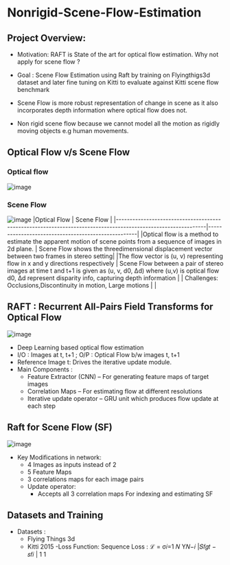 # Nonrigid-Scene-Flow-Estimation

## Project Overview:
- Motivation: RAFT is State of the art for optical flow estimation. Why not
apply for scene flow ?

- Goal : Scene Flow Estimation using Raft by training on Flyingthigs3d dataset
and later fine tuning on Kitti to evaluate against Kitti scene flow benchmark

- Scene Flow is more robust representation of change in scene as it also
incorporates depth information where optical flow does not.

- Non rigid scene flow because we cannot model all the motion as rigidly
moving objects e.g human movements.

## Optical Flow v/s Scene Flow 
### Optical flow 
![image](https://user-images.githubusercontent.com/17523822/214089551-13898183-bc25-4247-80c8-1466d75396b9.png)
### Scene Flow 
![image](https://user-images.githubusercontent.com/17523822/214090702-c0d47948-efed-4b87-8792-df8a9ec0ed9e.png) 
|Optical Flow | Scene Flow |
|--------------------------------------------------------------------------------------------------------------|----------------------------------------------------|
|Optical flow is a method to estimate the apparent motion of scene points from a sequence of images in 2d plane. | Scene Flow shows the threedimensional displacement vector between two frames in stereo setting|
|The flow vector is (u, v) representing flow in x and y directions respectively | Scene Flow between a pair of stereo images at time t and t+1 is given as (u, v, d0, Δd) where (u,v) is optical flow d0, Δd represent disparity info, capturing depth information |
| Challenges: Occlusions,Discontinuity in motion, Large motions | | 

## RAFT : Recurrent All-Pairs Field Transforms for Optical Flow
![image](https://user-images.githubusercontent.com/17523822/214092454-9343c1e9-3cc4-4f6e-bab5-ebcda5672a48.png)

- Deep Learning based optical flow estimation
- I/O : Images at t, t+1 ; O/P : Optical Flow b/w images t, t+1
- Reference Image t: Drives the iterative update module.
- Main Components :
  - Feature Extractor (CNN) – For generating feature maps of target images
  - Correlation Maps – For estimating flow at different resolutions
  - Iterative update operator – GRU unit which produces flow update at each step

## Raft for Scene Flow (SF)
![image](https://user-images.githubusercontent.com/17523822/214093066-083660a9-4970-449c-9ddb-603ffb74fbd9.png)

- Key Modifications in network:
  - 4 Images as inputs instead of 2
  - 5 Feature Maps
  - 3 correlations maps for each image pairs
  - Update operator:
    - Accepts all 3 correlation maps For indexing and estimating SF

## Datasets and Training
- Datasets :
  - Flying Things 3d
  - Kitti 2015
-Loss Function: Sequence Loss : ℒ = σ𝑖=1
𝑁 Υ𝑁−𝑖 |𝑆𝑓𝑔𝑡 − 𝑠𝑓𝑖 |
1
1
